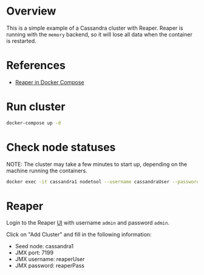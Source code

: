 # Overview

This is a simple example of a Cassandra cluster with Reaper. Reaper is running
with the `memory` backend, so it will lose all data when the container is
restarted.

# References

- [Reaper in Docker Compose](https://github.com/thelastpickle/cassandra-reaper/blob/master/src/packaging/docker-compose.yml)

# Run cluster

```bash
docker-compose up -d
```

# Check node statuses

NOTE: The cluster may take a few minutes to start up, depending on the machine
running the containers.

```bash
docker exec -it cassandra1 nodetool --username cassandraUser --password cassandraPass  status
```

# Reaper

Login to the Reaper [UI](http://localhost:8080/webui/) with username `admin` and password `admin`.

Click on "Add Cluster" and fill in the following information:

- Seed node: cassandra1
- JMX port: 7199
- JMX username: reaperUser
- JMX password: reaperPass
